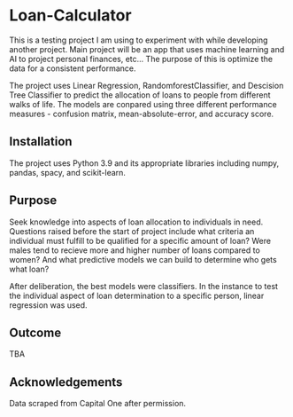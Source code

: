 # Loan-Calculator

This is a testing project I am using to experiment with while developing another project. Main project will be an app that uses machine learning and AI to project personal finances, etc... The purpose of this is optimize the data for a consistent performance. 

The project uses Linear Regression, RandomforestClassifier, and Descision Tree Classifier to predict the allocation of loans to people from different walks of life. The models are conpared using three different performance measures - confusion matrix, mean-absolute-error, and accuracy score.

## Installation 

The project uses Python 3.9 and its appropriate libraries including numpy, pandas, spacy, and scikit-learn.

## Purpose

Seek knowledge into aspects of loan allocation to individuals in need. Questions raised before the start of project include what criteria an individual must fulfill to be qualified for a specific amount of loan? Were males tend to recieve more and higher number of loans compared to women? And what predictive models we can build to determine who gets what loan? 

After deliberation, the best models were classifiers. In the instance to test the individual aspect of loan determination to a specific person, linear regression was used. 

## Outcome 
TBA

## Acknowledgements
Data scraped from Capital One after permission.
